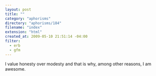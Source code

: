 ```yaml
---
layout: post
title: ""
category: "aphorisms"
directory: "aphorisms/184"
filename: "index"
extension: "html"
created_at: 2009-05-10 21:51:14 -04:00
filter:
  - erb
  - gfm
---
```


I value honesty over modesty and that is why, among other reasons, I am awesome.
